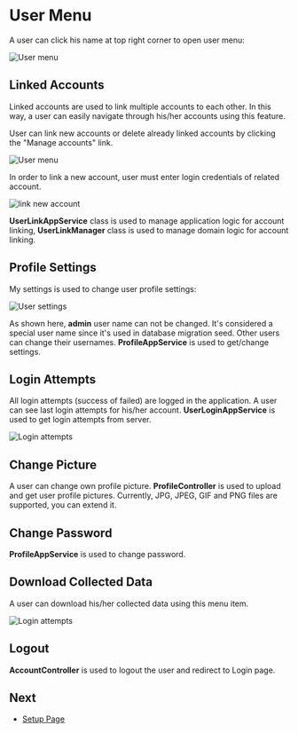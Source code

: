 # User Menu

A user can click his name at top right corner to open user menu:

<img src="D:/Github/documents/docs/en/images/user-menu-4.png" alt="User menu" class="img-thumbnail" />

## Linked Accounts

Linked accounts are used to link multiple accounts to each other. In this way, a user can easily navigate through his/her accounts using this feature.

User can link new accounts or delete already linked accounts by clicking the "Manage accounts" link.

<img src="D:/Github/documents/docs/en/images/linked-accounts-3.png" alt="User menu" class="img-thumbnail" />

In order to link a new account, user must enter login credentials of related account.

<img src="D:/Github/documents/docs/en/images/link-new-account-1.png" alt="link new account" class="img-thumbnail" />

**UserLinkAppService** class is used to manage application logic for account linking, **UserLinkManager** class is used to manage domain logic for account linking.

## Profile Settings

My settings is used to change user profile settings:

<img src="D:/Github/documents/docs/en/images/user-settings-3.png" alt="User settings" class="img-thumbnail" />

As shown here, **admin** user name can not be changed. It's considered a special user name since it's used in database migration seed. Other users can change their usernames. **ProfileAppService** is used to get/change settings.

## Login Attempts

All login attempts (success of failed) are logged in the application. A user can see last login attempts for his/her account. **UserLoginAppService** is used to get login attempts from server.

<img src="D:/Github/documents/docs/en/images/login-attempts-1.png" alt="Login attempts" class="img-thumbnail" />

## Change Picture

A user can change own profile picture. **ProfileController** is used to upload and get user profile pictures. Currently, JPG, JPEG, GIF and PNG files are supported, you can extend it.

## Change Password

**ProfileAppService** is used to change password.

## Download Collected Data

A user can download his/her collected data using this menu item.

<img src="images/gdpr_download_item.png" alt="Login attempts" class="img-thumbnail" />

## Logout

**AccountController** is used to logout the user and redirect to Login page.

## Next

- [Setup Page](Features-Mvc-Core-Setup-Page)